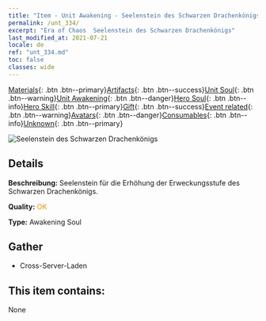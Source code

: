```yaml
---
title: "Item - Unit Awakening - Seelenstein des Schwarzen Drachenkönigs"
permalink: /unt_334/
excerpt: "Era of Chaos  Seelenstein des Schwarzen Drachenkönigs"
last_modified_at: 2021-07-21
locale: de
ref: "unt_334.md"
toc: false
classes: wide
---
```

 [Materials](/ItemsDE/){: .btn .btn--primary}[Artifacts](/ItemsDE/Artifacts/){: .btn .btn--success}[Unit Soul](/ItemsDE/UnitSoul/){: .btn .btn--warning}[Unit Awakening](/ItemsDE/UnitAwakening/){: .btn .btn--danger}[Hero Soul](/ItemsDE/HeroSoul/){: .btn .btn--info}[Hero Skill](/ItemsDE/HeroSkill/){: .btn .btn--primary}[Gift](/ItemsDE/Gift/){: .btn .btn--success}[Event related](/ItemsDE/Events/){: .btn .btn--warning}[Avatars](/ItemsDE/Avatars/){: .btn .btn--danger}[Consumables](/ItemsDE/Consumables/){: .btn .btn--info}[Unknown](/ItemsDE/Unknown/){: .btn .btn--primary}

 ![Seelenstein des Schwarzen Drachenkönigs](/images/u/tia_heilong.jpg)

## Details
 **Beschreibung:** Seelenstein für die Erhöhung der Erweckungsstufe des Schwarzen Drachenkönigs.

 **Quality:** <span style="color: #FF8C00">OK</span>

 **Type:** Awakening Soul

## Gather

*    Cross-Server-Laden 

## This item contains:

  None

